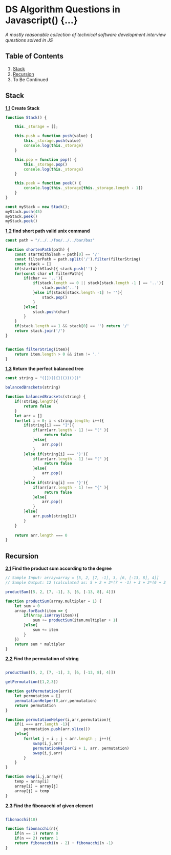# DS Algorithm Questions in Javascript() {...}
*A mostly reasonable collection of technical software development interview questions solved in JS*

## Table of Contents
1. [Stack](#stack)
1. [Recursion](#recursion)
1. To Be Continued

## Stack
<a name="stack--create-stack"></a><a name="1.1"></a>

**[1.1](#stack--create-stack) Create Stack**
```javascript
function Stack() {

    this._storage = [];

    this.push = function push(value) {
        this._storage.push(value)
        console.log(this._storage)
    }

    this.pop = function pop() {
        this._storage.pop()
        console.log(this._storage)
    }

    this.peek = function peek() {
        console.log(this._storage[this._storage.length - 1])
    }
}

const myStack = new Stack();
myStack.push(45)
myStack.peek()
myStack.peek()

```
<a name="short-path"></a><a name="1.2"></a>

**[1.2](#short-stack) find short path valid unix command**
```javascript
const path = "/../../foo/../../bar/baz"

function shortenPath(path) {
	const startWithSlash = path[0] == '/'
	const filterPath = path.split('/').filter(filterString)
	const stack = []
	if(startWithSlash){ stack.push('') }
	for(const char of filterPath){
		if(char == '..'){
			if(stack.length == 0 || stack[stack.length -1 ] == '..'){
				stack.push('..')
			}else if(stack[stack.length -1] != ''){
				stack.pop()
			}
		}else{
			stack.push(char)
		}
	}
	if(stack.length == 1 && stack[0] == '') return '/'
	return stack.join('/')
}


function filterString(item){
	return item.length > 0 && item != '.'
}

```
<a name="stack--balanced-string"></a><a name="1.3"></a>

**[1.3](#stack--balanced-string) Return the perfect balanced tree**
```javascript 
const string = "([])(){}(())()()"

balancedBrackets(string)

function balancedBrackets(string) {
	if(!string.length){
		return false
	}
    let arr = []
	for(let i = 0; i < string.length; i++){
		if(string[i] === "]"){
			if(arr[arr.length - 1] !== "[" ){
				 return false
			}else{
				arr.pop()
			}
		}else if(string[i] === ')'){
			if(arr[arr.length - 1] !== "(" ){
				 return false
			}else{
				arr.pop()
			}
		}else if(string[i] === '}'){
			if(arr[arr.length - 1] !== "{" ){
				 return false
			}else{
				arr.pop()
			}
		}else{
			arr.push(string[i])
		}
	}
	
	return arr.length === 0
}

```
## Recursion
**[2.1](#recursion--find-product-sum) Find the product sum according to the degree**

```javascript
// Sample Input: array=array = [5, 2, [7, -1], 3, [6, [-13, 8], 4]]
// Sample Output: 12 (calculated as: 5 + 2 + 2*(7 + -1) + 3 + 2*(6 + 3 * (-13 + 8))

productSum([5, 2, [7, -1], 3, [6, [-13, 8], 4]])

function productSum(array,multipler = 1) { 
    let sum = 0
	array.forEach(item => {
		if(Array.isArray(item)){
			sum += productSum(item,multipler + 1)
		}else{
			sum += item
		}
	})
	return sum * multipler
}
```

**[2.2](#recursion--find-permutation) Find the permutation of string**

```javascript

productSum([5, 2, [7, -1], 3, [6, [-13, 8], 4]])

getPermutation([1,2,3])

function getPermutation(arr){
	let permutation = []
	permutationHelper(0,arr,permutation)
	return permutation
}

function permutationHelper(i,arr,permutation){
	if(i === arr.length -1){
		permutation.push(arr.slice())
	}else{
		for(let j = i ; j < arr.length ; j++){
			swap(i,j,arr)
			permutationHelper(i + 1, arr, permutation)
			swap(i,j,arr)
		}
	}
}

function swap(i,j,array){
	temp = array[i]
	array[i] = array[j]
	array[j] = temp
}
```

**[2.3](#recursion--find-fibonacchi) Find the fibonacchi of given element**

```javascript

fibonacchi(10)

function fibonacchi(n){
	if(n == 1) return 0
	if(n == 2) return 1
	return fibonacchi(n - 2) + fibonacchi(n -1)
}
```